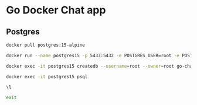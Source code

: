 # Go Docker Chat app

## Postgres

```bash
docker pull postgres:15-alpine
```

```bash
docker run --name postgres15 -p 5433:5432 -e POSTGRES_USER=root -e POSTGRES_PASSWORD=password -d postgres:15-alpine
```

```bash
docker exec -it postgres15 createdb --username=root --owner=root go-chat
```

```bash
docker exec -it postgres15 psql

\l

exit
```

